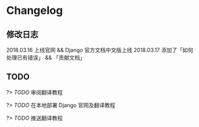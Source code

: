 # Changelog


## 修改日志

2018.03.16 上线官网 && Django 官方文档中文版上线
2018.03.17 添加了「如何处理已有错误」 && 「贡献文档」

## TODO

?> _TODO_ 审阅翻译教程

?> _TODO_ 在本地部署 Django 官网及翻译教程

?> _TODO_ 推送翻译教程
